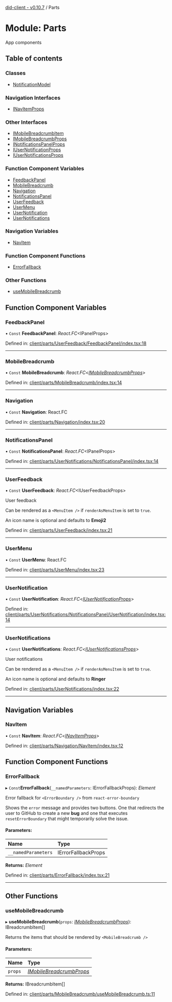 [did-client - v0.10.7](../README.md) / Parts

# Module: Parts

App components

## Table of contents

### Classes

- [NotificationModel](../classes/parts.notificationmodel.md)

### Navigation Interfaces

- [INavItemProps](../interfaces/parts.inavitemprops.md)

### Other Interfaces

- [IMobileBreadcrumbItem](../interfaces/parts.imobilebreadcrumbitem.md)
- [IMobileBreadcrumbProps](../interfaces/parts.imobilebreadcrumbprops.md)
- [INotificationsPanelProps](../interfaces/parts.inotificationspanelprops.md)
- [IUserNotificationProps](../interfaces/parts.iusernotificationprops.md)
- [IUserNotificationsProps](../interfaces/parts.iusernotificationsprops.md)

### Function Component Variables

- [FeedbackPanel](parts.md#feedbackpanel)
- [MobileBreadcrumb](parts.md#mobilebreadcrumb)
- [Navigation](parts.md#navigation)
- [NotificationsPanel](parts.md#notificationspanel)
- [UserFeedback](parts.md#userfeedback)
- [UserMenu](parts.md#usermenu)
- [UserNotification](parts.md#usernotification)
- [UserNotifications](parts.md#usernotifications)

### Navigation Variables

- [NavItem](parts.md#navitem)

### Function Component Functions

- [ErrorFallback](parts.md#errorfallback)

### Other Functions

- [useMobileBreadcrumb](parts.md#usemobilebreadcrumb)

## Function Component Variables

### FeedbackPanel

• `Const` **FeedbackPanel**: *React.FC*<IPanelProps\>

Defined in: [client/parts/UserFeedback/FeedbackPanel/index.tsx:18](https://github.com/Puzzlepart/did/blob/dev/client/parts/UserFeedback/FeedbackPanel/index.tsx#L18)

___

### MobileBreadcrumb

• `Const` **MobileBreadcrumb**: *React.FC*<[*IMobileBreadcrumbProps*](../interfaces/parts.imobilebreadcrumbprops.md)\>

Defined in: [client/parts/MobileBreadcrumb/index.tsx:14](https://github.com/Puzzlepart/did/blob/dev/client/parts/MobileBreadcrumb/index.tsx#L14)

___

### Navigation

• `Const` **Navigation**: React.FC

Defined in: [client/parts/Navigation/index.tsx:20](https://github.com/Puzzlepart/did/blob/dev/client/parts/Navigation/index.tsx#L20)

___

### NotificationsPanel

• `Const` **NotificationsPanel**: *React.FC*<IPanelProps\>

Defined in: [client/parts/UserNotifications/NotificationsPanel/index.tsx:14](https://github.com/Puzzlepart/did/blob/dev/client/parts/UserNotifications/NotificationsPanel/index.tsx#L14)

___

### UserFeedback

• `Const` **UserFeedback**: *React.FC*<IUserFeedbackProps\>

User feedback

Can be rendered as a `<MenuItem />` if `renderAsMenuItem`
is set to `true`.

An icon name is optional and defaults to **Emoji2**

Defined in: [client/parts/UserFeedback/index.tsx:21](https://github.com/Puzzlepart/did/blob/dev/client/parts/UserFeedback/index.tsx#L21)

___

### UserMenu

• `Const` **UserMenu**: React.FC

Defined in: [client/parts/UserMenu/index.tsx:23](https://github.com/Puzzlepart/did/blob/dev/client/parts/UserMenu/index.tsx#L23)

___

### UserNotification

• `Const` **UserNotification**: *React.FC*<[*IUserNotificationProps*](../interfaces/parts.iusernotificationprops.md)\>

Defined in: [client/parts/UserNotifications/NotificationsPanel/UserNotification/index.tsx:14](https://github.com/Puzzlepart/did/blob/dev/client/parts/UserNotifications/NotificationsPanel/UserNotification/index.tsx#L14)

___

### UserNotifications

• `Const` **UserNotifications**: *React.FC*<[*IUserNotificationsProps*](../interfaces/parts.iusernotificationsprops.md)\>

User notifications

Can be rendered as a `<MenuItem />` if `renderAsMenuItem`
is set to `true`.

An icon name is optional and defaults to **Ringer**

Defined in: [client/parts/UserNotifications/index.tsx:22](https://github.com/Puzzlepart/did/blob/dev/client/parts/UserNotifications/index.tsx#L22)

___

## Navigation Variables

### NavItem

• `Const` **NavItem**: *React.FC*<[*INavItemProps*](../interfaces/parts.inavitemprops.md)\>

Defined in: [client/parts/Navigation/NavItem/index.tsx:12](https://github.com/Puzzlepart/did/blob/dev/client/parts/Navigation/NavItem/index.tsx#L12)

## Function Component Functions

### ErrorFallback

▸ `Const`**ErrorFallback**(`__namedParameters`: IErrorFallbackProps): *Element*

Error fallback for `<ErrorBoundary />`  from
`react-error-boundary`

Shows the `error` message and provides two
buttons. One that redirects the user to
GitHub to create a new **bug** and one that
executes `resetErrorBoundary` that might
temporarily solve the issue.

#### Parameters:

Name | Type |
:------ | :------ |
`__namedParameters` | IErrorFallbackProps |

**Returns:** *Element*

Defined in: [client/parts/ErrorFallback/index.tsx:21](https://github.com/Puzzlepart/did/blob/dev/client/parts/ErrorFallback/index.tsx#L21)

___

## Other Functions

### useMobileBreadcrumb

▸ **useMobileBreadcrumb**(`props`: [*IMobileBreadcrumbProps*](../interfaces/parts.imobilebreadcrumbprops.md)): IBreadcrumbItem[]

Returns the items that should be rendered by
`<MobileBreadcrumb />`

#### Parameters:

Name | Type |
:------ | :------ |
`props` | [*IMobileBreadcrumbProps*](../interfaces/parts.imobilebreadcrumbprops.md) |

**Returns:** IBreadcrumbItem[]

Defined in: [client/parts/MobileBreadcrumb/useMobileBreadcrumb.ts:11](https://github.com/Puzzlepart/did/blob/dev/client/parts/MobileBreadcrumb/useMobileBreadcrumb.ts#L11)
